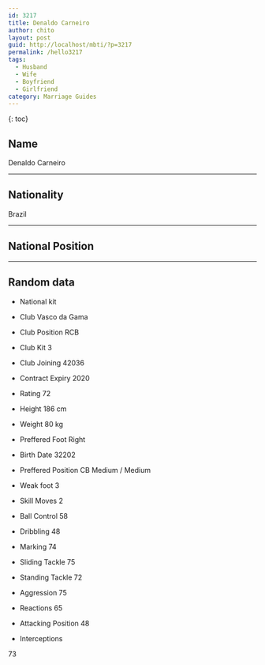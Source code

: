 ```yaml
---
id: 3217
title: Denaldo Carneiro
author: chito
layout: post
guid: http://localhost/mbti/?p=3217
permalink: /hello3217
tags:
  - Husband
  - Wife
  - Boyfriend
  - Girlfriend
category: Marriage Guides
---
```



{: toc}


## Name  
Denaldo Carneiro 

* * *

## Nationality  
Brazil 

* * *

## National Position 

* * *

## Random data 

  * National kit 
  * Club 
Vasco da Gama 

  * Club Position 
RCB 

  * Club Kit 
3 

  * Club Joining 
42036 

  * Contract Expiry 
2020 

  * Rating 
72 

  * Height 
186 cm 

  * Weight 
80 kg 

  * Preffered Foot 
Right 

  * Birth Date 
32202 

  * Preffered Position 
CB Medium / Medium 

  * Weak foot 
3 

  * Skill Moves 
2 

  * Ball Control 
58 

  * Dribbling 
48 

  * Marking 
74 

  * Sliding Tackle 
75 

  * Standing Tackle 
72 

  * Aggression 
75 

  * Reactions 
65 

  * Attacking Position 
48 

  * Interceptions 

73</ul>